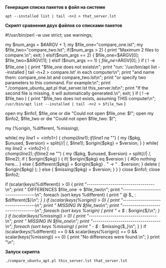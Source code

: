 **Генерация списка пакетов в файл на системе**
```
apt --installed list | tail -n+2 > that_server.lst
```

**Скрипт сравнения двух файлов со списками пакетов**

#!/usr/bin/perl -w
use strict;
use warnings;

my $num_args = $#ARGV + 1;
my $file_one="compare_one.lst";
my $file_two="compare_two.lst";
if($num_args > 2) {
	print "Maximum 2 files to compare.\n";
	exit;
} elsif($num_args == 2) {
	$file_one=$ARGV[0];	
	$file_two=$ARGV[1];
} elsif ($num_args == 1) {
	$file_one=$ARGV[0];	
} 
if ( ! -e $file_one ) {
	print  "$file_one does not exists\n";
	print  "run: '/usr/bin/apt list --installed | tail -n+2 > compare.lst' in each computer\n";
	print  "and name them: compare_one.lst and compare_two.lst\n";
	print  "or specify two parameters to this command. For example:\n";
	print  "./compare_ubuntu_apt.pl that_server.lst this_server.lst\n";
	print  "If the second file is missing, it will automatically generated.\n";
	exit;
}
if ( ! -e $file_two ) {
	print "$file_two does not exists, assuming THIS computer\n";
	`/usr/bin/apt list --installed | tail -n+2 > $file_two`
}

open my $info1, $file_one or die "Could not open $file_one: $!";
open my $info2, $file_two or die "Could not open $file_two: $!";

my (%origin, %different, %missing);

while( my $line1 = <$info1>)  { 
    chomp($line1);
    if($line1 ne "") {
        my ($pkg, $unused, $version) = split(/\/| /, $line1);
        $origin{$pkg} = $version;
    }
}
while( my $line2 = <$info2>)  {   
    chomp($line2);
    if($line2 ne "") {
        my ($pkg, $unused, $version) = split(/\/| /, $line2);
        if ( $origin{$pkg} ) {
            if( $origin{$pkg} eq $version ) {
                #Do nothing here...
            } else {
                $different{$pkg} = $origin{$pkg} . " -> " . $version;
            }
            delete ( $origin{$pkg} );
        } else {
            $missing{$pkg} = $version;
        }
    }
}
close $info1;
close $info2;

if (scalar(keys(%different)) > 0) {
	print "----------------------------------\n";
	print " DIFFERENCES $file_one -> $file_two\n";
	print "----------------------------------\n";
	foreach (sort keys %different) {
		print " @ $_ : $different{$_}\n";
	}
}
if (scalar(keys(%origin)) > 0) {
	print "----------------------------------\n";
	print " MISSING IN $file_two\n";
	print "----------------------------------\n";
	foreach (sort keys %origin) {
		print " + $_ : $origin{$_}\n";
	}
}
if (scalar(keys(%missing)) > 0) {
	print "----------------------------------\n";
	print " MISSING IN $file_one\n";
	print "----------------------------------\n";
	foreach (sort keys %missing) {
		print " - $_ : $missing{$_}\n";
	}
}
if (scalar(keys(%different)) == 0 && scalar(keys(%origin)) == 0 && scalar(keys(%missing)) == 0) {
	print "No differences were found.\n";
}
print "\n";


**Запуск скрипта**

```
./compare_ubuntu_apt.pl this_server.lst that_server.lst
```

